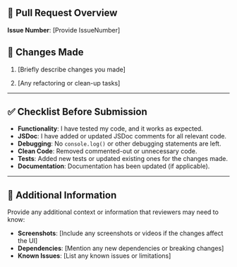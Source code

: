 ## 📄 **Pull Request Overview**

**Issue Number**: [Provide IssueNumber]

## 🔧 **Changes Made**

1. [Briefly describe changes you made]

2. [Any refactoring or clean-up tasks]

---

## ✅ **Checklist Before Submission**

- **Functionality**: I have tested my code, and it works as expected.
- **JSDoc**: I have added or updated JSDoc comments for all relevant code.
- **Debugging**: No `console.log()` or other debugging statements are left.
- **Clean Code**: Removed commented-out or unnecessary code.
- **Tests**: Added new tests or updated existing ones for the changes made.
- **Documentation**: Documentation has been updated (if applicable).

---

## 📝 **Additional Information**

Provide any additional context or information that reviewers may need to know:

- **Screenshots**: [Include any screenshots or videos if the changes affect the UI]
- **Dependencies**: [Mention any new dependencies or breaking changes]
- **Known Issues**: [List any known issues or limitations]
